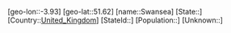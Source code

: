 ﻿---
location: [51.62,-3.93]
type: City
tags:
- geo/City


SpocWebEntityId: 34694
isDeleted: false
confidential: public

---
[geo-lon::-3.93]
[geo-lat::51.62]
[name::Swansea]
[State::]
[Country::[United_Kingdom](geo/Continent/Europe/United_Kingdom.md)]
[StateId::]
[Population::]
[Unknown::]


